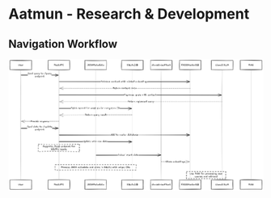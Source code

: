 # Aatmun - Research & Development

## Navigation Workflow

![NavigationDiagram](./data/images/navigation_diagram.png)
